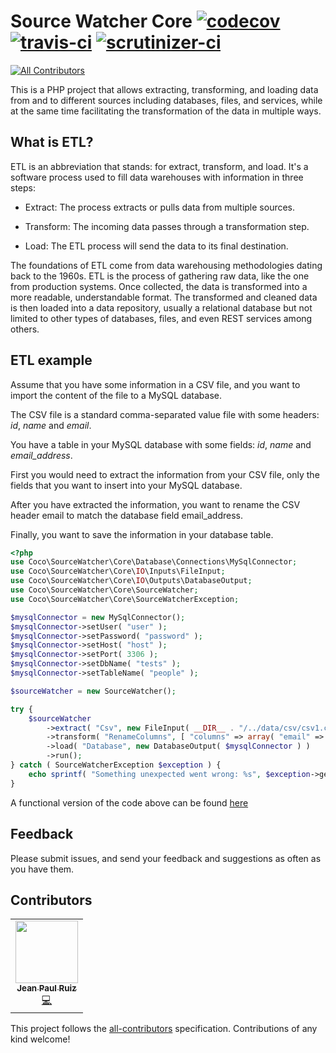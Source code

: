 # Source Watcher Core [![codecov](https://codecov.io/gh/TheCocoTeam/source-watcher-core/branch/master/graph/badge.svg)](https://codecov.io/gh/TheCocoTeam/source-watcher-core) [![travis-ci](https://travis-ci.com/TheCocoTeam/source-watcher-core.svg?branch=master)](https://travis-ci.com/github/TheCocoTeam/source-watcher-core) [![scrutinizer-ci](https://scrutinizer-ci.com/g/TheCocoTeam/source-watcher-core/badges/quality-score.png?b=master)](https://scrutinizer-ci.com/g/TheCocoTeam/source-watcher-core/?branch=master)
<!-- ALL-CONTRIBUTORS-BADGE:START - Do not remove or modify this section -->
[![All Contributors](https://img.shields.io/badge/all_contributors-1-blue.svg?style=flat-square)](#contributors)
<!-- ALL-CONTRIBUTORS-BADGE:END -->

This is a PHP project that allows extracting, transforming, and loading data from and to different sources including databases, files, and services, while at the same time facilitating the transformation of the data in multiple ways.

## What is ETL?

ETL is an abbreviation that stands: for extract, transform, and load. It's a software process used to fill data warehouses with information in three steps:

- Extract: The process extracts or pulls data from multiple sources.

- Transform: The incoming data passes through a transformation step.

- Load: The ETL process will send the data to its final destination.

The foundations of ETL come from data warehousing methodologies dating back to the 1960s. ETL is the process of gathering raw data, like the one from production systems. Once collected, the data is transformed into a more readable, understandable format. The transformed and cleaned data is then loaded into a data repository, usually a relational database but not limited to other types of databases, files, and even REST services among others.

## ETL example

Assume that you have some information in a CSV file, and you want to import the content of the file to a MySQL database.

The CSV file is a standard comma-separated value file with some headers: *id*, *name* and *email*.

You have a table in your MySQL database with some fields: *id*, *name* and *email_address*.

First you would need to extract the information from your CSV file, only the fields that you want to insert into your MySQL database.

After you have extracted the information, you want to rename the CSV header email to match the database field email_address.

Finally, you want to save the information in your database table.

```php
<?php
use Coco\SourceWatcher\Core\Database\Connections\MySqlConnector;
use Coco\SourceWatcher\Core\IO\Inputs\FileInput;
use Coco\SourceWatcher\Core\IO\Outputs\DatabaseOutput;
use Coco\SourceWatcher\Core\SourceWatcher;
use Coco\SourceWatcher\Core\SourceWatcherException;

$mysqlConnector = new MySqlConnector();
$mysqlConnector->setUser( "user" );
$mysqlConnector->setPassword( "password" );
$mysqlConnector->setHost( "host" );
$mysqlConnector->setPort( 3306 );
$mysqlConnector->setDbName( "tests" );
$mysqlConnector->setTableName( "people" );

$sourceWatcher = new SourceWatcher();

try {
    $sourceWatcher
        ->extract( "Csv", new FileInput( __DIR__ . "/../data/csv/csv1.csv" ), [ "columns" => array( "name", "email" ) ] )
        ->transform( "RenameColumns", [ "columns" => array( "email" => "email_address" ) ] )
        ->load( "Database", new DatabaseOutput( $mysqlConnector ) )
        ->run();
} catch ( SourceWatcherException $exception ) {
    echo sprintf( "Something unexpected went wrong: %s", $exception->getMessage() );
}
```

A functional version of the code above can be found [here](samples/Core/SourceWatcher1.php)

## Feedback

Please submit issues, and send your feedback and suggestions as often as you have them.

## Contributors

<!-- ALL-CONTRIBUTORS-LIST:START - Do not remove or modify this section -->
<!-- prettier-ignore-start -->
<!-- markdownlint-disable -->
<table>
  <tr>
    <td align="center"><a href="http://bit.ly/jprv-linkedin"><img src="https://avatars0.githubusercontent.com/u/4614970?v=4" width="100px;" alt=""/><br /><sub><b>Jean Paul Ruiz</b></sub></a><br /><a href="https://github.com/TheCocoTeam/source-watcher-core/commits?author=jpruiz114" title="Code">💻</a></td>
  </tr>
</table>
<!-- markdownlint-enable -->
<!-- prettier-ignore-end -->
<!-- ALL-CONTRIBUTORS-LIST:END -->

This project follows the [all-contributors](https://github.com/all-contributors/all-contributors) specification. Contributions of any kind welcome!
